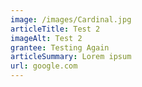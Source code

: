 ```yaml
---
image: /images/Cardinal.jpg
articleTitle: Test 2
imageAlt: Test 2
grantee: Testing Again
articleSummary: Lorem ipsum
url: google.com
---
```

